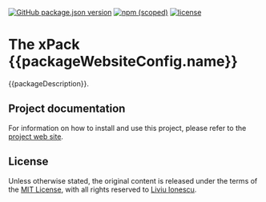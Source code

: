 [![GitHub package.json version](https://img.shields.io/github/package-json/v/{{githubProjectOrganization}}/{{githubProjectName}})](https://github.com/{{githubProjectOrganization}}/{{githubProjectName}}/blob/master/package.json)
[![npm (scoped)](https://img.shields.io/npm/v/@{{packageScope}}/{{packageName}}.svg?color=blue)](https://www.npmjs.com/package/@{{packageScope}}/{{packageName}}/)
[![license](https://img.shields.io/github/license/{{githubProjectOrganization}}/{{githubProjectName}})](https://github.com/{{githubProjectOrganization}}/{{githubProjectName}}/blob/master/LICENSE)

# The xPack {{packageWebsiteConfig.name}}

{{packageDescription}}.

## Project documentation

For information on how to install and use this project,
please refer to the
[project web site](https://{{githubProjectOrganization}}.github.io/{{githubProjectName}}/).

## License

Unless otherwise stated, the original content is released under the terms of the
[MIT License](https://opensource.org/licenses/mit/),
with all rights reserved to
[Liviu Ionescu](https://github.com/ilg-ul).
